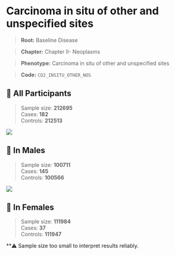 # Carcinoma in situ of other and unspecified sites

> **Root:** Baseline Disease  

> **Chapter:** Chapter II- Neoplasms  

> **Phenotype:** Carcinoma in situ of other and unspecified sites  

> **Code:** `CD2_INSITU_OTHER_NOS`

## 🧪 All Participants  
> Sample size: **212695**  
> Cases: **182**  
> Controls: **212513**
<img src="/Disease/Figures/ALL/Incidence/CD2_INSITU_OTHER_NOS.png"/>
<CsvTable src="/public/Disease/Data/ALL/Incidence/COX_CD2_INSITU_OTHER_NOS.csv" label="🔍 View full results" />

## 👨 In Males  
> Sample size: **100711**  
> Cases: **145**  
> Controls: **100566**
<img src="/Disease/Figures/Male/Incidence/CD2_INSITU_OTHER_NOS.png"/>
<CsvTable src="/public/Disease/Data/Male/Incidence/COX_CD2_INSITU_OTHER_NOS.csv" label="🔍 View full results" />

## 👩 In Females  
> Sample size: **111984**  
> Cases: **37**  
> Controls: **111947**

**⚠️ Sample size too small to interpret results reliably.

